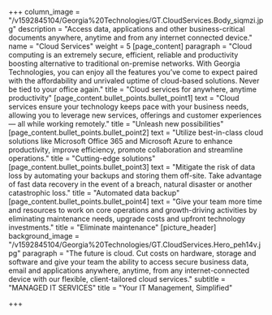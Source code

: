 +++
column_image = "/v1592845104/Georgia%20Technologies/GT.CloudServices.Body_siqmzi.jpg"
description = "Access data, applications and other business-critical documents anywhere, anytime and from any internet connected device."
name = "Cloud Services"
weight = 5
[page_content]
paragraph = "Cloud computing is an extremely secure, efficient, reliable and productivity boosting alternative to traditional on-premise networks. With Georgia Technologies, you can enjoy all the features you’ve come to expect paired with the affordability and unrivaled uptime of cloud-based solutions. Never be tied to your office again."
title = "Cloud services for anywhere, anytime productivity"
[page_content.bullet_points.bullet_point1]
text = "Cloud services ensure your technology keeps pace with your business needs, allowing you to leverage new services, offerings and customer experiences — all while working remotely."
title = "Unleash new possibilities"
[page_content.bullet_points.bullet_point2]
text = "Utilize best-in-class cloud solutions like Microsoft Office 365 and Microsoft Azure to enhance productivity, improve efficiency, promote collaboration and streamline operations."
title = "Cutting-edge solutions"
[page_content.bullet_points.bullet_point3]
text = "Mitigate the risk of data loss by automating your backups and storing them off-site. Take advantage of fast data recovery in the event of a breach, natural disaster or another catastrophic loss."
title = "Automated data backup"
[page_content.bullet_points.bullet_point4]
text = "Give your team more time and resources to work on core operations and growth-driving activities by eliminating maintenance needs, upgrade costs and upfront technology investments."
title = "Eliminate maintenance"
[picture_header]
background_image = "/v1592845104/Georgia%20Technologies/GT.CloudServices.Hero_peh14v.jpg"
paragraph = "The future is cloud. Cut costs on hardware, storage and software and give your team the ability to access secure business data, email and applications anywhere, anytime, from any internet-connected device with our flexible, client-tailored cloud services."
subtitle = "MANAGED IT SERVICES"
title = "Your IT Management, Simplified"

+++
